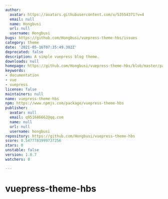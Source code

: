 ```yaml
---
author:
  avatar: https://avatars.githubusercontent.com/u/53554371?v=4
  email: null
  name: Hongbusi
  url: null
  username: Hongbusi
bugs: https://github.com/Hongbusi/vuepress-theme-hbs/issues
category: theme
date: '2021-05-16T07:35:49.382Z'
deprecated: false
description: A simple vuepress blog theme.
downloads: null
homepage: https://github.com/Hongbusi/vuepress-theme-hbs/blob/master/packages/README.md
keywords:
- documentation
- vue
- vuepress
license: false
maintainers: null
name: vuepress-theme-hbs
npm: https://www.npmjs.com/package/vuepress-theme-hbs
publisher:
  avatar: null
  email: q951686662@qq.com
  name: null
  url: null
  username: hongbusi
repository: https://github.com/Hongbusi/vuepress-theme-hbs
score: 0.5477781999737256
stars: 0
unstable: false
version: 1.0.7
watchers: 0

---
```


# vuepress-theme-hbs